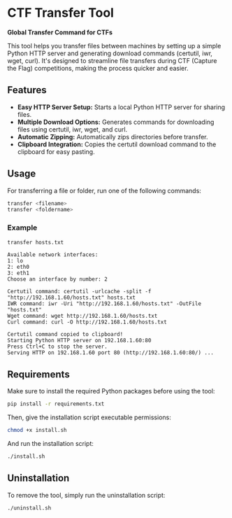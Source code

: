
# CTF Transfer Tool

**Global Transfer Command for CTFs**

This tool helps you transfer files between machines by setting up a simple Python HTTP server and generating download commands (certutil, iwr, wget, curl). It's designed to streamline file transfers during CTF (Capture the Flag) competitions, making the process quicker and easier.

## Features
- **Easy HTTP Server Setup:** Starts a local Python HTTP server for sharing files.
- **Multiple Download Options:** Generates commands for downloading files using certutil, iwr, wget, and curl.
- **Automatic Zipping:** Automatically zips directories before transfer.
- **Clipboard Integration:** Copies the certutil download command to the clipboard for easy pasting.

## Usage

For transferring a file or folder, run one of the following commands:

```bash
transfer <filename>
transfer <foldername>
```

### Example
```bash
transfer hosts.txt
```

```plaintext
Available network interfaces:
1: lo
2: eth0
3: eth1
Choose an interface by number: 2

Certutil command: certutil -urlcache -split -f "http://192.168.1.60/hosts.txt" hosts.txt
IWR command: iwr -Uri "http://192.168.1.60/hosts.txt" -OutFile "hosts.txt"
Wget command: wget http://192.168.1.60/hosts.txt
Curl command: curl -O http://192.168.1.60/hosts.txt

Certutil command copied to clipboard!
Starting Python HTTP server on 192.168.1.60:80
Press Ctrl+C to stop the server.
Serving HTTP on 192.168.1.60 port 80 (http://192.168.1.60:80/) ...
```

## Requirements

Make sure to install the required Python packages before using the tool:

```bash
pip install -r requirements.txt
```

Then, give the installation script executable permissions:

```bash
chmod +x install.sh
```

And run the installation script:

```bash
./install.sh
```

## Uninstallation

To remove the tool, simply run the uninstallation script:

```bash
./uninstall.sh
```
